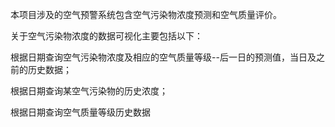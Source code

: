 本项目涉及的空气预警系统包含空气污染物浓度预测和空气质量评价。

关于空气污染物浓度的数据可视化主要包括以下：

根据日期查询空气污染物浓度及相应的空气质量等级--后一日的预测值，当日及之前的历史数据；

根据日期查询某空气污染物的历史浓度；

根据日期查询空气质量等级历史数据